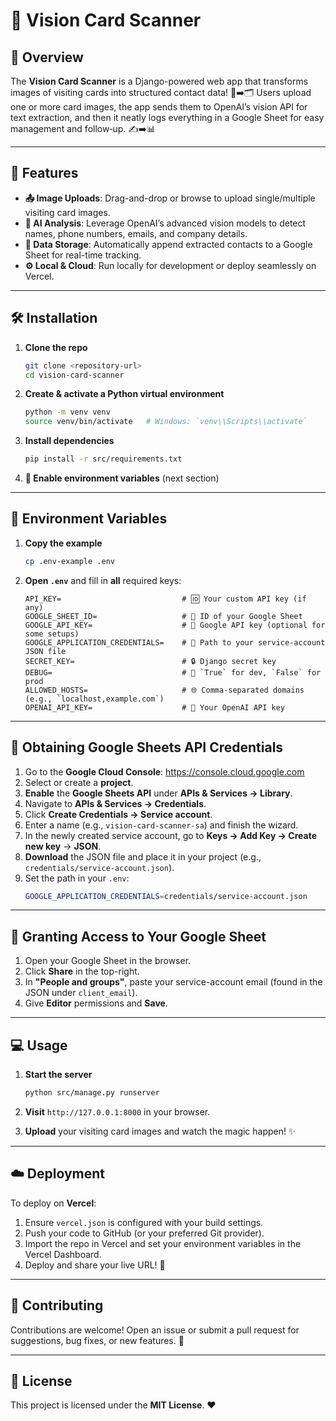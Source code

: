 # 📇 Vision Card Scanner

## 🌟 Overview

The **Vision Card Scanner** is a Django-powered web app that transforms images of visiting cards into structured contact data! 📱➡️🗂️ Users upload one or more card images, the app sends them to OpenAI’s vision API for text extraction, and then it neatly logs everything in a Google Sheet for easy management and follow‑up. ✍️➡️📊

---

## 🚀 Features

- **📤 Image Uploads**: Drag-and-drop or browse to upload single/multiple visiting card images.
- **🤖 AI Analysis**: Leverage OpenAI’s advanced vision models to detect names, phone numbers, emails, and company details.
- **📝 Data Storage**: Automatically append extracted contacts to a Google Sheet for real-time tracking.
- **⚙️ Local & Cloud**: Run locally for development or deploy seamlessly on Vercel.

---

## 🛠️ Installation

1. **Clone the repo**
   ```bash
   git clone <repository-url>
   cd vision-card-scanner
   ```

2. **Create & activate a Python virtual environment**
   ```bash
   python -m venv venv
   source venv/bin/activate   # Windows: `venv\\Scripts\\activate`
   ```

3. **Install dependencies**
   ```bash
   pip install -r src/requirements.txt
   ```

4. **🔐 Enable environment variables** (next section)

---

## 🔐 Environment Variables

1. **Copy the example**
   ```bash
   cp .env-example .env
   ```

2. **Open `.env`** and fill in **all** required keys:
   ```dotenv
   API_KEY=                           # 🆔 Your custom API key (if any)
   GOOGLE_SHEET_ID=                   # 📄 ID of your Google Sheet
   GOOGLE_API_KEY=                    # 🔑 Google API key (optional for some setups)
   GOOGLE_APPLICATION_CREDENTIALS=    # 📝 Path to your service-account JSON file
   SECRET_KEY=                        # 🔒 Django secret key
   DEBUG=                             # 🐞 `True` for dev, `False` for prod
   ALLOWED_HOSTS=                     # 🌐 Comma-separated domains (e.g., `localhost,example.com`)
   OPENAI_API_KEY=                    # 🤖 Your OpenAI API key
   ```

---

## 📜 Obtaining Google Sheets API Credentials

1. Go to the **Google Cloud Console**: https://console.cloud.google.com
2. Select or create a **project**.
3. **Enable** the **Google Sheets API** under **APIs & Services → Library**.
4. Navigate to **APIs & Services → Credentials**.
5. Click **Create Credentials → Service account**.
6. Enter a name (e.g., `vision-card-scanner-sa`) and finish the wizard.
7. In the newly created service account, go to **Keys → Add Key → Create new key** → **JSON**.
8. **Download** the JSON file and place it in your project (e.g., `credentials/service-account.json`).
9. Set the path in your `.env`:
   ```bash
   GOOGLE_APPLICATION_CREDENTIALS=credentials/service-account.json
   ```

---

## 🔗 Granting Access to Your Google Sheet

1. Open your Google Sheet in the browser.
2. Click **Share** in the top-right.
3. In **"People and groups"**, paste your service-account email (found in the JSON under `client_email`).
4. Give **Editor** permissions and **Save**.

---

## 💻 Usage

1. **Start the server**
   ```bash
   python src/manage.py runserver
   ```

2. **Visit** `http://127.0.0.1:8000` in your browser.
3. **Upload** your visiting card images and watch the magic happen! ✨

---

## ☁️ Deployment

To deploy on **Vercel**:
1. Ensure `vercel.json` is configured with your build settings.
2. Push your code to GitHub (or your preferred Git provider).
3. Import the repo in Vercel and set your environment variables in the Vercel Dashboard.
4. Deploy and share your live URL! 🚀

---

## 🤝 Contributing

Contributions are welcome! Open an issue or submit a pull request for suggestions, bug fixes, or new features. 🎉

---

## 📜 License

This project is licensed under the **MIT License**. ❤️
